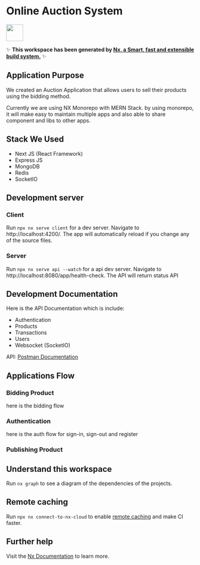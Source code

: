 # Online Auction System

<a alt="Nx logo" href="https://nx.dev" target="_blank" rel="noreferrer"><img src="https://raw.githubusercontent.com/nrwl/nx/master/images/nx-logo.png" width="45"></a>

✨ **This workspace has been generated by [Nx, a Smart, fast and extensible build system.](https://nx.dev)** ✨

## Application Purpose
We created an Auction Application that allows users to sell their products using the bidding method.

Currently we are using NX Monorepo with MERN Stack. by using monorepo, it will make easy to maintain multiple apps and also able to share component and libs to other apps.

## Stack We Used
- Next JS (React Framework)
- Express JS
- MongoDB
- Redis
- SocketIO

## Development server

### Client
Run `npx nx serve client` for a dev server. Navigate to http://localhost:4200/. The app will automatically reload if you change any of the source files.

### Server
Run `npx nx serve api --watch` for a api dev server. Navigate to http://localhost:8080/app/health-check. The API will return status API

## Development Documentation
Here is the API Documentation which is include:
- Authentication
- Products
- Transactions
- Users
- Websocket (SocketIO)

API: [Postman Documentation](https://bettradsv01.postman.co/workspace/Jitera~882cf0e5-d6bf-4089-949e-78a039aec78d/collection/4055949-f97357e6-c4a6-45d5-a133-beda1167caef?action=share&creator=4055949)

## Applications Flow
### Bidding Product
here is the bidding flow

### Authentication
here is the auth flow for sign-in, sign-out and register

### Publishing Product

## Understand this workspace

Run `nx graph` to see a diagram of the dependencies of the projects.

## Remote caching

Run `npx nx connect-to-nx-cloud` to enable [remote caching](https://nx.app) and make CI faster.

## Further help

Visit the [Nx Documentation](https://nx.dev) to learn more.

